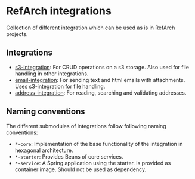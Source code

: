 # RefArch integrations

Collection of different integration which can be used as is in RefArch projects.

## Integrations

- [s3-integration](./refarch-s3-integration/README.md): For CRUD operations on a s3 storage. Also used for file handling
  in other integrations.
- [email-integration](./refarch-email-integration/README.md): For sending text and html emails with attachments. Uses
  s3-integration for file handling.
- [address-integration](./refarch-email-integration/README.md): For reading, searching and validating addresses.

## Naming conventions

The different submodules of integrations follow following naming conventions:

- `*-core`: Implementation of the base functionality of the integration in hexagonal architecture.
- `*-starter`: Provides Beans of core services.
- `*-service`: A Spring application using the starter. Is provided as container image. Should not be used as dependency.
